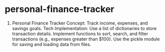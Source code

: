 # personal-finance-tracker
1. Personal Finance Tracker Concept: Track income, expenses, and savings goals.  Tech Implementation:  Use a list of dictionaries to store transaction details. Implement functions to sort, search, and filter transactions (e.g., expenses greater than $100). Use the pickle module for saving and loading data from files. 
